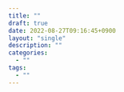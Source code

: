 ```yaml
---
title: ""
draft: true
date: 2022-08-27T09:16:45+0900
layout: "single"
description: ""
categories:
  - ""
tags:
  - ""
---
```

